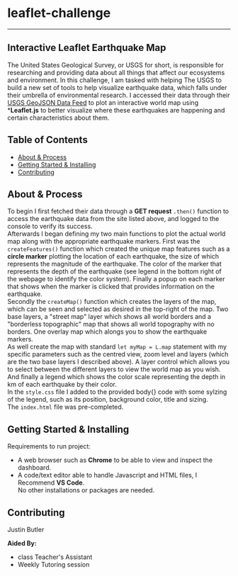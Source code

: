 # leaflet-challenge
----------------------------------------

## Interactive Leaflet Earthquake Map
The United States Geological Survey, or USGS for short, is responsible for researching and providing data about all things that affect our ecosystems and environment.
In this challenge, I am tasked with helping The USGS to build a new set of tools to help visualize earthquake data, which falls under their umbrella of environmental research. I accessed their data through their [USGS GeoJSON Data Feed](http://earthquake.usgs.gov/earthquakes/feed/v1.0/geojson.php) to plot an interactive world map using ***Leaflet.js** to better visualize where these earthquakes are happening and certain characteristics about them. 


## Table of Contents

- [About & Process](#about--process)
- [Getting Started & Installing](#getting-started--installing)
- [Contributing](#contributing)

## About & Process
To begin I first fetched their data through a **GET request** `.then()` function to access the earthquake data from the site listed above, and logged to the console to verify its success. <br>
Afterwards I began defining my two main functions to plot the actual world map along with the appropriate earthquake markers. First was the `createFeatures()` function which created the unique map features such as a **circle marker** plotting the location of each earthquake, the size of which represents the magnitude of the earthquake. The color of the marker that represents the depth of the earthquake (see legend in the bottom right of the webpage to identify the color system). Finally a popup on each marker that shows when the marker is clicked that provides information on the earthquake. <br>
Secondly the `createMap()` function which creates the layers of the map, which can be seen and selected as desired in the top-right of the map. Two base layers, a "street map" layer which shows all world borders and a "borderless topographic" map that shows all world topography with no borders. One overlay map which alongs you to show the earthquake markers. <br>
As well create the map with standard `let myMap = L.map` statement with my specific parameters such as the centred view, zoom level and layers (which are the two base layers I described above). A layer control which allows you to select between the different layers to view the world map as you wish. And finally a legend which shows the color scale representing the depth in km of each earthquake by their color. <br>
In the `style.css` file I added to the provided body{} code with some sylzing of the legend, such as its position, background color, title and sizing. <br>
The `index.html` file was pre-completed.


## Getting Started & Installing
Requirements to run project:
* A web browser such as **Chrome** to be able to view and inspect the dashboard. 
* A code/text editor able to handle Javascript and HTML files, I Recommend **VS Code**. <br>
No other installations or packages are needed.


## Contributing

Justin Butler

**Aided By:** <br>
* class Teacher's Assistant
* Weekly Tutoring session